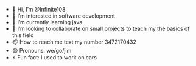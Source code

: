 - 👋 Hi, I’m @Infinite108
- 👀 I’m interested in software development
- 🌱 I’m currently learning java
- 💞️ I’m looking to collaborate on small projects to teach my the basics of this field
- 📫 How to reach me text my number 3472170432
- 😄 Pronouns: we/go/jim
- ⚡ Fun fact: I used to work on cars

<!---
Infinite108/Infinite108 is a ✨ special ✨ repository because its `README.md` (this file) appears on your GitHub profile.
You can click the Preview link to take a look at your changes.
--->
